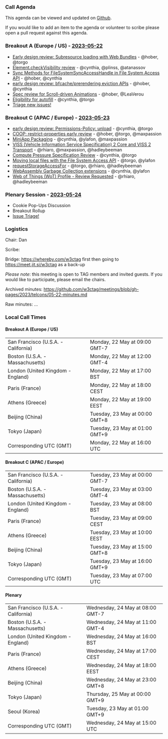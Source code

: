 ### Call Agenda

This agenda can be viewed and updated on [Github](https://github.com/w3ctag/meetings/blob/gh-pages/2023/telcons/05-22-agenda.md).

If you would like to add an item to the agenda or volunteer to scribe please open a pull request against this agenda.

### Breakout A (Europe / US) - [2023-05-22](https://www.timeanddate.com/worldclock/converter.html?iso=20230522T160000&p1=224&p2=43&p3=136&p4=195&p5=26&p6=33&p7=248&p8=235)

* [Early design review: Subresource loading with Web Bundles](https://github.com/w3ctag/design-reviews/issues/616) - @hober, @torgo
* [Element.checkVisibility review](https://github.com/w3ctag/design-reviews/issues/734) - @cynthia, @plinss, @atanassov
* [Sync Methods for FileSystemSyncAccessHandle in File System Access API](https://github.com/w3ctag/design-reviews/issues/772) - @hober, @cynthia
* [early design review: bfcache/prerendering eviction APIs](https://github.com/w3ctag/design-reviews/issues/786) - @hober, @cynthia
* [Spec review for Scroll-driven Animations](https://github.com/w3ctag/design-reviews/issues/828) - @hober, @LeaVerou
* [Eligibility for autofill](https://github.com/w3ctag/design-reviews/issues/831) - @cynthia, @torgo
* [Triage new issues!](https://github.com/w3ctag/design-reviews/issues?q=is%3Aissue+is%3Aopen+label%3A%22Progress%3A+untriaged%22)

### Breakout C (APAC / Europe) - [2023-05-23](https://www.timeanddate.com/worldclock/converter.html?iso=20230523T070000&p1=224&p2=43&p3=136&p4=195&p5=26&p6=33&p7=248&p8=235)

* [early design review: Permissions-Policy: unload](https://github.com/w3ctag/design-reviews/issues/738) - @cynthia, @torgo
* [COOP: restrict-properties early review](https://github.com/w3ctag/design-reviews/issues/760) - @hober, @torgo, @maxpassion
* [MiniApp Packaging](https://github.com/w3ctag/design-reviews/issues/762) - @cynthia, @ylafon, @maxpassion
* [VISS (Vehicle Information Service Specification) 2 Core and VISS 2 Transport](https://github.com/w3ctag/design-reviews/issues/768) - @rhiaro, @maxpassion, @hadleybeeman
* [Compute Pressure Specification Review](https://github.com/w3ctag/design-reviews/issues/795) - @cynthia, @torgo
* [Moving local files with the File System Access API](https://github.com/w3ctag/design-reviews/issues/805) - @torgo, @ylafon
* [requestStorageAccessFor](https://github.com/w3ctag/design-reviews/issues/808) - @torgo, @rhiaro, @hadleybeeman
* [WebAssembly Garbage Collection extensions](https://github.com/w3ctag/design-reviews/issues/814) - @cynthia, @ylafon
* [Web of Things (WoT) Profile - Review Requested](https://github.com/w3ctag/design-reviews/issues/818) - @rhiaro, @hadleybeeman

### Plenary Session - [2023-05-24](https://www.timeanddate.com/worldclock/converter.html?iso=20230524T150000&p1=224&p2=43&p3=136&p4=195&p5=26&p6=33&p7=248&p8=235)

* Cookie Pop-Ups Discussion
* Breakout Rollup
* [Issue Triage!](https://github.com/w3ctag/design-reviews/issues?q=is%3Aissue+is%3Aopen+label%3A%22Progress%3A+untriaged%22)

### Logistics

Chair: Dan

Scribe:

Bridge: https://whereby.com/w3ctag first then going to https://meet.jit.si/w3ctag as a back-up

*Please note*: this meeting is open to TAG members and invited guests. If you would like to participate, please email the chairs.

Archived minutes: https://github.com/w3ctag/meetings/blob/gh-pages/2023/telcons/05-22-minutes.md

Raw minutes: ...


### Local Call Times

#### Breakout A (Europe / US)

<table>
<tr><td> San Francisco (U.S.A. - California) <td> Monday, 22 May at 09:00 GMT-7</td></tr>
<tr><td> Boston (U.S.A. - Massachusetts) <td> Monday, 22 May at 12:00 GMT-4</td></tr>
<tr><td> London (United Kingdom - England) <td> Monday, 22 May at 17:00 BST</td></tr>
<tr><td> Paris (France) <td> Monday, 22 May at 18:00 CEST</td></tr>
<tr><td> Athens (Greece) <td> Monday, 22 May at 19:00 EEST</td></tr>
<tr><td> Beijing (China) <td> Tuesday, 23 May at 00:00 GMT+8</td></tr>
<tr><td> Tokyo (Japan) <td> Tuesday, 23 May at 01:00 GMT+9</td></tr>
<tr><td> Corresponding UTC (GMT) <td> Monday, 22 May at 16:00 UTC</td></tr>
</table>

#### Breakout C (APAC / Europe)

<table>
<tr><td> San Francisco (U.S.A. - California) <td> Tuesday, 23 May at 00:00 GMT-7</td></tr>
<tr><td> Boston (U.S.A. - Massachusetts) <td> Tuesday, 23 May at 03:00 GMT-4</td></tr>
<tr><td> London (United Kingdom - England) <td> Tuesday, 23 May at 08:00 BST</td></tr>
<tr><td> Paris (France) <td> Tuesday, 23 May at 09:00 CEST</td></tr>
<tr><td> Athens (Greece) <td> Tuesday, 23 May at 10:00 EEST</td></tr>
<tr><td> Beijing (China) <td> Tuesday, 23 May at 15:00 GMT+8</td></tr>
<tr><td> Tokyo (Japan) <td> Tuesday, 23 May at 16:00 GMT+9</td></tr>
<tr><td> Corresponding UTC (GMT) <td> Tuesday, 23 May at 07:00 UTC</td></tr>
</table>

#### Plenary

<table>
<tr><td> San Francisco (U.S.A. - California) <td> Wednesday, 24 May at 08:00 GMT-7</td></tr>
<tr><td> Boston (U.S.A. - Massachusetts) <td> Wednesday, 24 May at 11:00 GMT-4</td></tr>
<tr><td> London (United Kingdom - England) <td> Wednesday, 24 May at 16:00 BST</td></tr>
<tr><td> Paris (France) <td> Wednesday, 24 May at 17:00 CEST</td></tr>
<tr><td> Athens (Greece) <td> Wednesday, 24 May at 18:00 EEST</td></tr>
<tr><td> Beijing (China) <td> Wednesday, 24 May at 23:00 GMT+8</td></tr>
<tr><td> Tokyo (Japan) <td> Thursday, 25 May at 00:00 GMT+9</td></tr>
<tr><td> Seoul (Korea) <td> Tuesday, 23 May at 01:00 GMT+9</td></tr>
<tr><td> Corresponding UTC (GMT) <td> Wednesday, 24 May at 15:00 UTC</td></tr>
</table>
